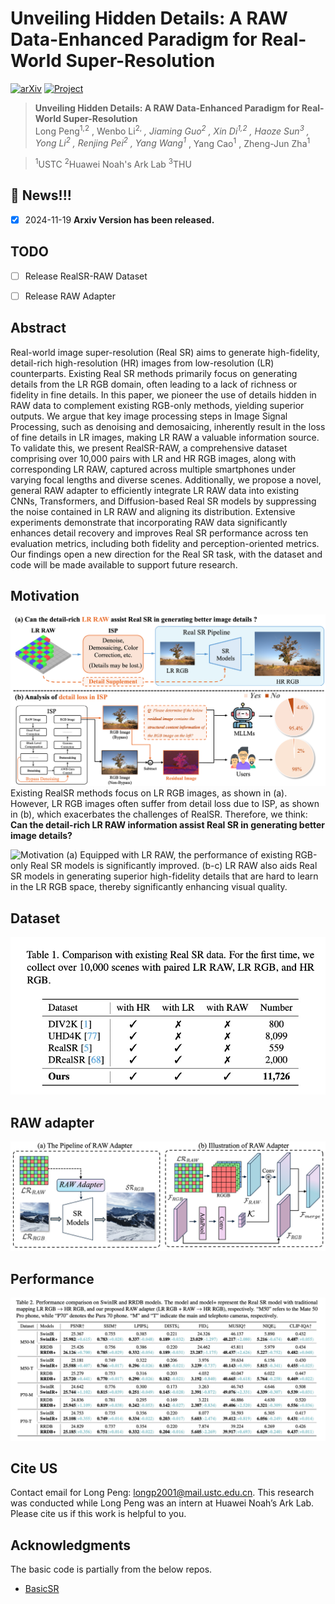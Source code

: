 # Unveiling Hidden Details: A RAW Data-Enhanced Paradigm for Real-World Super-Resolution

[![arXiv](https://img.shields.io/badge/arXiv-Paper-<COLOR>.svg)](https://arxiv.org/pdf/2411.10798)  [![Project](https://img.shields.io/badge/Project-Page-blue.svg)](https://arxiv.org/pdf/2411.10798) 


> **Unveiling Hidden Details: A RAW Data-Enhanced Paradigm for Real-World Super-Resolution**<br>
Long Peng<sup>1,2</sup> , Wenbo Li<sup>2,*</sup> , Jiaming Guo<sup>2</sup> , Xin Di<sup>1,2</sup> , Haoze Sun<sup>3</sup> , Yong Li<sup>2</sup> , Renjing Pei<sup>2</sup> , Yang Wang<sup>1*</sup> , Yang Cao<sup>1</sup> , Zheng-Jun Zha<sup>1</sup>

> <sup>1</sup>USTC  <sup>2</sup>Huawei Noah's Ark Lab  <sup>3</sup>THU 

## :bookmark: News!!!
- [x] 2024-11-19 **Arxiv Version has been released.**

## TODO
- [ ] Release RealSR-RAW Dataset
- [ ] Release RAW Adapter


## Abstract

Real-world image super-resolution (Real SR) aims to generate high-fidelity, detail-rich high-resolution (HR) images from low-resolution (LR) counterparts. Existing Real SR methods primarily focus on generating details from the LR RGB domain, often leading to a lack of richness or fidelity in fine details. In this paper, we pioneer the use of details hidden in RAW data to complement existing RGB-only methods, yielding superior outputs. We argue that key image processing steps in Image Signal Processing, such as denoising and demosaicing, inherently result in the loss of fine details in LR images, making LR RAW a valuable information source. To validate this, we present RealSR-RAW, a comprehensive dataset comprising over 10,000 pairs with LR and HR RGB images, along with corresponding LR RAW, captured across multiple smartphones under varying focal lengths and diverse scenes. Additionally, we propose a novel, general RAW adapter to efficiently integrate LR RAW data into existing CNNs, Transformers, and Diffusion-based Real SR models by suppressing the noise contained in LR RAW and aligning its distribution. Extensive experiments demonstrate that incorporating RAW data significantly enhances detail recovery and improves Real SR performance across ten evaluation metrics, including both fidelity and perception-oriented metrics. Our findings open a new direction for the Real SR task, with the dataset and code will be made available to support future research.

## Motivation
![Motivation](src/Fig2.png)
Existing RealSR methods focus on LR RGB images, as shown in (a). However, LR RGB images often suffer from detail loss due to ISP, as shown in (b), which exacerbates the challenges of RealSR. Therefore, we think: **Can the detail-rich LR RAW information assist Real SR in generating better image details?**

![Motivation](src/Fig1.png)
(a) Equipped with LR RAW, the performance of existing RGB-only Real SR models is significantly improved. (b-c) LR RAW also aids Real SR models in generating superior high-fidelity details that are hard to learn in the LR RGB space, thereby significantly enhancing visual quality.


## Dataset
![Dataset](src/datasets.jpg)

## RAW adapter
![Dataset](src/framework_RAW.png)

## Performance
![Dataset](src/performance-table2.jpg)


## Cite US
Contact email for Long Peng: longp2001@mail.ustc.edu.cn. This research was conducted while Long Peng was an intern at Huawei Noah’s Ark Lab.
Please cite us if this work is helpful to you. 

## Acknowledgments

The basic code is partially from the below repos.
- [BasicSR]([link](https://github.com/XPixelGroup/BasicSR))
